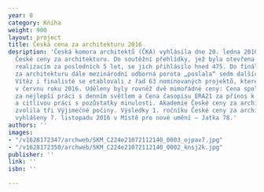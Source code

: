 ```yaml
---
year: 0
category: Kniha
weight: 900
layout: project
title: Česká cena za architekturu 2016
desription: 'Česká komora architektů (ČKA) vyhlásila dne 20. ledna 2016 1. ročník
  České ceny za architekturu. Do soutěžní přehlídky, jež byla otevřena architektonickým
  realizacím za posledních 5 let, se jich přihlásilo hned 475. Do finále České ceny
  za architekturu dále mezinárodní odborná porota „poslala“ sedm dalších projektů.
  Vítěz i finalisté se etablovali z řad 63 nominovaných projektů, které ČKA představila
  v červnu roku 2016. Uděleny byly rovněž dvě mimořádné ceny: Cena společnosti VELUX
  za nejlepší práci s denním světlem a Cena časopisu ERA21 za přínos k obnově venkova
  a citlivou práci s pozůstatky minulosti. Akademie České ceny za architekturu současně
  zvolila tři Výjimečné počiny. Výsledky 1. ročníku České ceny za architekturu byly
  vyhlášeny 7. listopadu 2016 v Místě pro nové umění – Jatka 78.'
authors: ''
images:
- "/v1628172347/archweb/SKM_C224e21072112140_0003_ojpav7.jpg"
- "/v1628172350/archweb/SKM_C224e21072112140_0002_knsj2k.jpg"
publisher: ''
link: ''
isbn: ''

---
```

